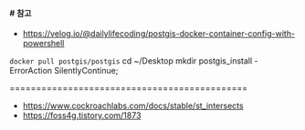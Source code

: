 #### # 참고
  - https://velog.io/@dailylifecoding/postgis-docker-container-config-with-powershell
  
```docker pull postgis/postgis```
cd ~/Desktop
mkdir postgis_install -ErrorAction SilentlyContinue; 


=============================================
- https://www.cockroachlabs.com/docs/stable/st_intersects
- https://foss4g.tistory.com/1873
  

